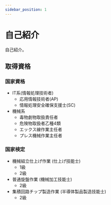 ```yaml
---
sidebar_position: 1
---
```


# 自己紹介

自己紹介。


## 取得資格

### 国家資格

- IT系(情報処理技術者)
  - 応用情報技術者(AP)
  - 情報処理安全確保支援士(SC)
- 機械系
  - 毒物劇物取扱責任者
  - 危険物取扱者乙種4類
  - エックス線作業主任者
  - プレス機械作業主任者

### 国家検定

- 機械組立仕上げ作業 (仕上げ技能士)
  - 1級
  - 2級
- 普通旋盤作業 (機械加工技能士)
  - 2級
- 集積回路チップ製造作業 (半導体製品製造技能士)
  - 2級
